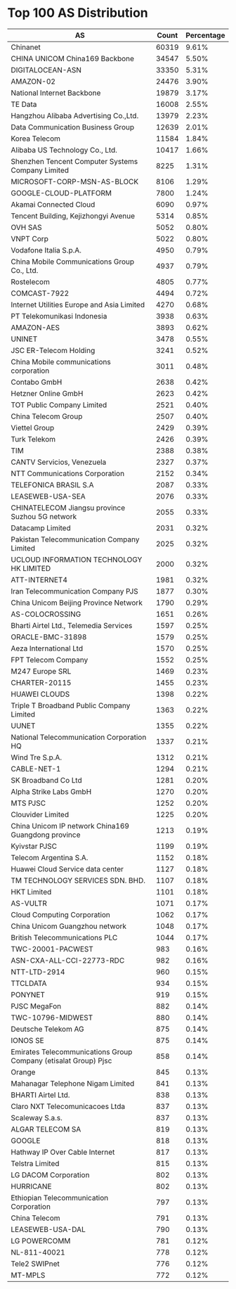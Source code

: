 # Top 100 AS Distribution
| AS | Count | Percentage |
|----|----|----|
| Chinanet | 60319 | 9.61% |
| CHINA UNICOM China169 Backbone | 34547 | 5.50% |
| DIGITALOCEAN-ASN | 33350 | 5.31% |
| AMAZON-02 | 24476 | 3.90% |
| National Internet Backbone | 19879 | 3.17% |
| TE Data | 16008 | 2.55% |
| Hangzhou Alibaba Advertising Co.,Ltd. | 13979 | 2.23% |
| Data Communication Business Group | 12639 | 2.01% |
| Korea Telecom | 11584 | 1.84% |
| Alibaba US Technology Co., Ltd. | 10417 | 1.66% |
| Shenzhen Tencent Computer Systems Company Limited | 8225 | 1.31% |
| MICROSOFT-CORP-MSN-AS-BLOCK | 8106 | 1.29% |
| GOOGLE-CLOUD-PLATFORM | 7800 | 1.24% |
| Akamai Connected Cloud | 6090 | 0.97% |
| Tencent Building, Kejizhongyi Avenue | 5314 | 0.85% |
| OVH SAS | 5052 | 0.80% |
| VNPT Corp | 5022 | 0.80% |
| Vodafone Italia S.p.A. | 4950 | 0.79% |
| China Mobile Communications Group Co., Ltd. | 4937 | 0.79% |
| Rostelecom | 4805 | 0.77% |
| COMCAST-7922 | 4494 | 0.72% |
| Internet Utilities Europe and Asia Limited | 4270 | 0.68% |
| PT Telekomunikasi Indonesia | 3938 | 0.63% |
| AMAZON-AES | 3893 | 0.62% |
| UNINET | 3478 | 0.55% |
| JSC ER-Telecom Holding | 3241 | 0.52% |
| China Mobile communications corporation | 3011 | 0.48% |
| Contabo GmbH | 2638 | 0.42% |
| Hetzner Online GmbH | 2623 | 0.42% |
| TOT Public Company Limited | 2521 | 0.40% |
| China Telecom Group | 2507 | 0.40% |
| Viettel Group | 2429 | 0.39% |
| Turk Telekom | 2426 | 0.39% |
| TIM | 2388 | 0.38% |
| CANTV Servicios, Venezuela | 2327 | 0.37% |
| NTT Communications Corporation | 2152 | 0.34% |
| TELEFONICA BRASIL S.A | 2087 | 0.33% |
| LEASEWEB-USA-SEA | 2076 | 0.33% |
| CHINATELECOM Jiangsu province Suzhou 5G network | 2055 | 0.33% |
| Datacamp Limited | 2031 | 0.32% |
| Pakistan Telecommunication Company Limited | 2025 | 0.32% |
| UCLOUD INFORMATION TECHNOLOGY HK LIMITED | 2000 | 0.32% |
| ATT-INTERNET4 | 1981 | 0.32% |
| Iran Telecommunication Company PJS | 1877 | 0.30% |
| China Unicom Beijing Province Network | 1790 | 0.29% |
| AS-COLOCROSSING | 1651 | 0.26% |
| Bharti Airtel Ltd., Telemedia Services | 1597 | 0.25% |
| ORACLE-BMC-31898 | 1579 | 0.25% |
| Aeza International Ltd | 1570 | 0.25% |
| FPT Telecom Company | 1552 | 0.25% |
| M247 Europe SRL | 1469 | 0.23% |
| CHARTER-20115 | 1455 | 0.23% |
| HUAWEI CLOUDS | 1398 | 0.22% |
| Triple T Broadband Public Company Limited | 1363 | 0.22% |
| UUNET | 1355 | 0.22% |
| National Telecommunication Corporation HQ | 1337 | 0.21% |
| Wind Tre S.p.A. | 1312 | 0.21% |
| CABLE-NET-1 | 1294 | 0.21% |
| SK Broadband Co Ltd | 1281 | 0.20% |
| Alpha Strike Labs GmbH | 1270 | 0.20% |
| MTS PJSC | 1252 | 0.20% |
| Clouvider Limited | 1225 | 0.20% |
| China Unicom IP network China169 Guangdong province | 1213 | 0.19% |
| Kyivstar PJSC | 1199 | 0.19% |
| Telecom Argentina S.A. | 1152 | 0.18% |
| Huawei Cloud Service data center | 1127 | 0.18% |
| TM TECHNOLOGY SERVICES SDN. BHD. | 1107 | 0.18% |
| HKT Limited | 1101 | 0.18% |
| AS-VULTR | 1071 | 0.17% |
| Cloud Computing Corporation | 1062 | 0.17% |
| China Unicom Guangzhou network | 1048 | 0.17% |
| British Telecommunications PLC | 1044 | 0.17% |
| TWC-20001-PACWEST | 983 | 0.16% |
| ASN-CXA-ALL-CCI-22773-RDC | 982 | 0.16% |
| NTT-LTD-2914 | 960 | 0.15% |
| TTCLDATA | 934 | 0.15% |
| PONYNET | 919 | 0.15% |
| PJSC MegaFon | 882 | 0.14% |
| TWC-10796-MIDWEST | 880 | 0.14% |
| Deutsche Telekom AG | 875 | 0.14% |
| IONOS SE | 875 | 0.14% |
| Emirates Telecommunications Group Company (etisalat Group) Pjsc | 858 | 0.14% |
| Orange | 845 | 0.13% |
| Mahanagar Telephone Nigam Limited | 841 | 0.13% |
| BHARTI Airtel Ltd. | 838 | 0.13% |
| Claro NXT Telecomunicacoes Ltda | 837 | 0.13% |
| Scaleway S.a.s. | 837 | 0.13% |
| ALGAR TELECOM SA | 819 | 0.13% |
| GOOGLE | 818 | 0.13% |
| Hathway IP Over Cable Internet | 817 | 0.13% |
| Telstra Limited | 815 | 0.13% |
| LG DACOM Corporation | 802 | 0.13% |
| HURRICANE | 802 | 0.13% |
| Ethiopian Telecommunication Corporation | 797 | 0.13% |
| China Telecom | 791 | 0.13% |
| LEASEWEB-USA-DAL | 790 | 0.13% |
| LG POWERCOMM | 781 | 0.12% |
| NL-811-40021 | 778 | 0.12% |
| Tele2 SWIPnet | 776 | 0.12% |
| MT-MPLS | 772 | 0.12% |
